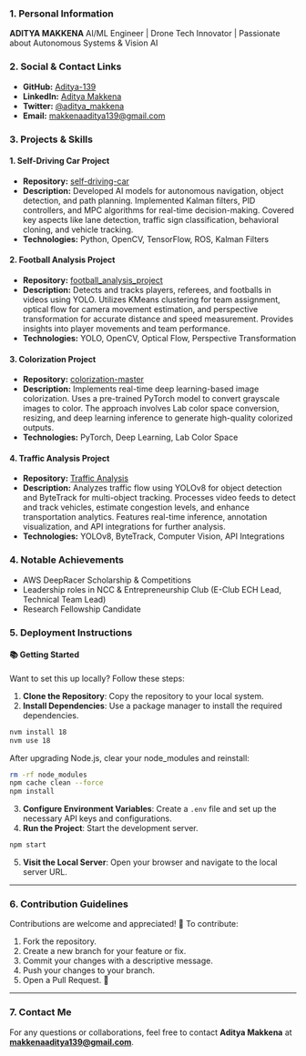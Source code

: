 ### 1. Personal Information
**ADITYA MAKKENA**
AI/ML Engineer | Drone Tech Innovator | Passionate about Autonomous Systems & Vision AI

### 2. Social & Contact Links
- **GitHub:** [Aditya-139](https://github.com/Aditya-139)
- **LinkedIn:** [Aditya Makkena](www.linkedin.com/in/aditya-makkena139)
- **Twitter:** [@aditya_makkena](https://x.com/aditya_makkena?t=dAGLkWjHgfYAOW74TgcYrg&s=09)
- **Email:** makkenaaditya139@gmail.com

### 3. Projects & Skills
#### 1. Self-Driving Car Project
- **Repository:** [self-driving-car](https://github.com/Aditya-139/self-driving-car)
- **Description:** Developed AI models for autonomous navigation, object detection, and path planning. Implemented Kalman filters, PID controllers, and MPC algorithms for real-time decision-making. Covered key aspects like lane detection, traffic sign classification, behavioral cloning, and vehicle tracking.
- **Technologies:** Python, OpenCV, TensorFlow, ROS, Kalman Filters

#### 2. Football Analysis Project
- **Repository:** [football_analysis_project](https://github.com/Aditya-139/football_analysis_project)
- **Description:** Detects and tracks players, referees, and footballs in videos using YOLO. Utilizes KMeans clustering for team assignment, optical flow for camera movement estimation, and perspective transformation for accurate distance and speed measurement. Provides insights into player movements and team performance.
- **Technologies:** YOLO, OpenCV, Optical Flow, Perspective Transformation

#### 3. Colorization Project
- **Repository:** [colorization-master](https://github.com/Aditya-139/colorization-master)
- **Description:** Implements real-time deep learning-based image colorization. Uses a pre-trained PyTorch model to convert grayscale images to color. The approach involves Lab color space conversion, resizing, and deep learning inference to generate high-quality colorized outputs.
- **Technologies:** PyTorch, Deep Learning, Lab Color Space

#### 4. Traffic Analysis Project
- **Repository:** [Traffic Analysis](https://github.com/Aditya-139/Traffic_analysis)
- **Description:** Analyzes traffic flow using YOLOv8 for object detection and ByteTrack for multi-object tracking. Processes video feeds to detect and track vehicles, estimate congestion levels, and enhance transportation analytics. Features real-time inference, annotation visualization, and API integrations for further analysis.
- **Technologies:** YOLOv8, ByteTrack, Computer Vision, API Integrations

### 4. Notable Achievements
- AWS DeepRacer Scholarship & Competitions
- Leadership roles in NCC & Entrepreneurship Club (E-Club ECH Lead, Technical Team Lead)
- Research Fellowship Candidate

### 5. Deployment Instructions
#### 📚 Getting Started
Want to set this up locally? Follow these steps:

1. **Clone the Repository**: Copy the repository to your local system.
2. **Install Dependencies**: Use a package manager to install the required dependencies.

```bash
nvm install 18
nvm use 18
```

After upgrading Node.js, clear your node_modules and reinstall:

```bash
rm -rf node_modules
npm cache clean --force
npm install
```

3. **Configure Environment Variables**: Create a `.env` file and set up the necessary API keys and configurations.
4. **Run the Project**: Start the development server.

```bash
npm start
```

5. **Visit the Local Server**: Open your browser and navigate to the local server URL.

---
### 6. Contribution Guidelines
Contributions are welcome and appreciated! 🥳 To contribute:

1. Fork the repository.
2. Create a new branch for your feature or fix.
3. Commit your changes with a descriptive message.
4. Push your changes to your branch.
5. Open a Pull Request. 🎉

---
### 7. Contact Me
For any questions or collaborations, feel free to contact **Aditya Makkena** at **makkenaaditya139@gmail.com**.
